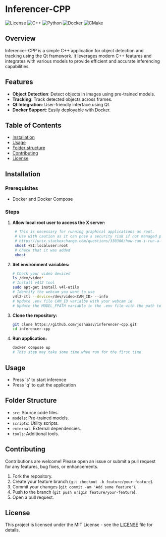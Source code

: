 # Inferencer-CPP

![License](https://img.shields.io/badge/license-MIT-blue.svg)
![C++](https://img.shields.io/badge/C++-68.4%25-green.svg)
![Python](https://img.shields.io/badge/Python-13.9%25-blue.svg)
![Docker](https://img.shields.io/badge/Docker-10.6%25-blue.svg)
![CMake](https://img.shields.io/badge/CMake-6.8%25-green.svg)

## Overview

Inferencer-CPP is a simple C++ application for object detection and tracking using the Qt framework. It leverages modern C++ features and integrates with various models to provide efficient and accurate inferencing capabilities.

## Features

- **Object Detection**: Detect objects in images using pre-trained models.
- **Tracking**: Track detected objects across frames.
- **Qt Integration**: User-friendly interface using Qt.
- **Docker Support**: Easily deployable with Docker.

## Table of Contents

- [Installation](#installation)
- [Usage](#usage)
- [Folder structure](#folder-structure)
- [Contributing](#contributing)
- [License](#license)

## Installation

### Prerequisites
- Docker and Docker Compose

### Steps

1. **Allow local root user to access the X server:**
   ```bash
    # This is necessary for running graphical applications as root.
    # Use with caution as it can pose a security risk if not managed properly.
    # https://unix.stackexchange.com/questions/330366/how-can-i-run-a-graphical-application-in-a-container-under-wayland
    xhost +SI:localuser:root
    # Check that it was added
    xhost
   ```

1. **Set environment variables:**
   ```bash
   # Check your video devices
   ls /dev/video*
   # Install v4l2 tool
   sudo apt-get install v4l-utils
   # Identify the webcam you want to use
   v4l2-ctl --device=/dev/video<CAM_ID> --info
   # Update .env file CAM_ID varialbe with your webcam id
   # Update the MODEL_FPATH variable in the .env file with the path to the desired model.
   ```
1. **Clone the repository:**
   ```bash
   git clone https://github.com/joshuasv/inferencer-cpp.git
   cd inferencer-cpp
   ```

2. **Run application:**
   ```bash
   docker compose up
   # This step may take some time when run for the first time
   ```

## Usage

- Press 's' to start inference
- Press 'q' to quit the application 

## Folder Structure

- `src`: Source code files.
- `models`: Pre-trained models.
- `scripts`: Utility scripts.
- `external`: External dependencies.
- `tools`: Additional tools.

## Contributing

Contributions are welcome! Please open an issue or submit a pull request for any features, bug fixes, or enhancements.

1. Fork the repository.
2. Create your feature branch (`git checkout -b feature/your-feature`).
3. Commit your changes (`git commit -am 'Add some feature'`).
4. Push to the branch (`git push origin feature/your-feature`).
5. Open a pull request.

## License

This project is licensed under the MIT License - see the [LICENSE](LICENSE.md) file for details.